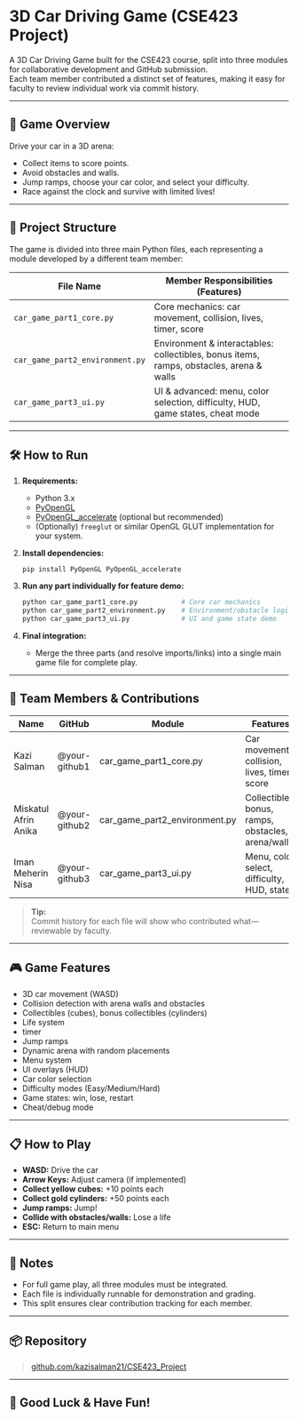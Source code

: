 # 3D Car Driving Game (CSE423 Project)

A 3D Car Driving Game built for the CSE423 course, split into three modules for collaborative development and GitHub submission.  
Each team member contributed a distinct set of features, making it easy for faculty to review individual work via commit history.

---

## 🚗 Game Overview

Drive your car in a 3D arena:
- Collect items to score points.
- Avoid obstacles and walls.
- Jump ramps, choose your car color, and select your difficulty.
- Race against the clock and survive with limited lives!

---

## 📁 Project Structure

The game is divided into three main Python files, each representing a module developed by a different team member:

| File Name                   | Member Responsibilities (Features)                     |
|-----------------------------|-------------------------------------------------------|
| `car_game_part1_core.py`    | Core mechanics: car movement, collision, lives, timer, score |
| `car_game_part2_environment.py` | Environment & interactables: collectibles, bonus items, ramps, obstacles, arena & walls |
| `car_game_part3_ui.py`      | UI & advanced: menu, color selection, difficulty, HUD, game states, cheat mode |

---

## 🛠️ How to Run

1. **Requirements:**
   - Python 3.x
   - [PyOpenGL](https://pypi.org/project/PyOpenGL/)
   - [PyOpenGL_accelerate](https://pypi.org/project/PyOpenGL-accelerate/) (optional but recommended)
   - (Optionally) `freeglut` or similar OpenGL GLUT implementation for your system.

2. **Install dependencies:**
   ```
   pip install PyOpenGL PyOpenGL_accelerate
   ```

3. **Run any part individually for feature demo:**
   ```bash
   python car_game_part1_core.py           # Core car mechanics
   python car_game_part2_environment.py    # Environment/obstacle logic (to be integrated)
   python car_game_part3_ui.py             # UI and game state demo
   ```

4. **Final integration:**
   - Merge the three parts (and resolve imports/links) into a single main game file for complete play.

---

## 👥 Team Members & Contributions

| Name                 | GitHub               | Module                        | Features                                           |
|----------------------|----------------------|-------------------------------|----------------------------------------------------|
| Kazi Salman          | @your-github1        | car_game_part1_core.py        | Car movement, collision, lives, timer, score       |
| Miskatul Afrin Anika | @your-github2        | car_game_part2_environment.py | Collectibles, bonus, ramps, obstacles, arena/walls |
| Iman Meherin Nisa    | @your-github3        | car_game_part3_ui.py          | Menu, color select, difficulty, HUD, states        |

> **Tip:**  
> Commit history for each file will show who contributed what—reviewable by faculty.

---

## 🎮 Game Features

- 3D car movement (WASD)
- Collision detection with arena walls and obstacles
- Collectibles (cubes), bonus collectibles (cylinders)
- Life system
- timer
- Jump ramps
- Dynamic arena with random placements
- Menu system
- UI overlays (HUD)
- Car color selection
- Difficulty modes (Easy/Medium/Hard)
- Game states: win, lose, restart
- Cheat/debug mode

---

## 📋 How to Play

- **WASD:** Drive the car
- **Arrow Keys:** Adjust camera (if implemented)
- **Collect yellow cubes:** +10 points each
- **Collect gold cylinders:** +50 points each
- **Jump ramps:** Jump!
- **Collide with obstacles/walls:** Lose a life
- **ESC:** Return to main menu

---

## 📝 Notes

- For full game play, all three modules must be integrated.
- Each file is individually runnable for demonstration and grading.
- This split ensures clear contribution tracking for each member.

---

## 📦 Repository

> [github.com/kazisalman21/CSE423_Project](https://github.com/kazisalman21/CSE423_Project.git)

---

## 🏁 Good Luck & Have Fun!
